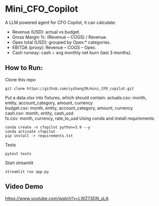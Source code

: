 # Mini_CFO_Copilot
A LLM powered agent for CFO Copilot, it can calculate:  
- Revenue (USD): actual vs budget.
- Gross Margin %: (Revenue – COGS) / Revenue.
- Opex total (USD): grouped by Opex:* categories.
- EBITDA (proxy): Revenue – COGS – Opex.
- Cash runway: cash ÷ avg monthly net burn (last 3 months).

## How to Run:
Clone this repo
```
git clone https://github.com/cyzhang39/mini_CFO_copilot.git
```
Put a data.xlsx into fixtures, which should contain:
actuals.csv: month, entity, account_category, amount, currency  
budget.csv: month, entity, account_category, amount, currency  
cash.csv: month, entity, cash_usd  
fx.csv: month, currency, rate_to_usd
Using conda and install requirements
```
conda create -n cfopilot python=3.9 --y
conda activate cfopilot
pip install -r requirements.txt
```
Tests
```
pytest tests
```
Start streamlit
```
streamlit run app.py
```

## Video Demo
https://www.youtube.com/watch?v=LWZ73DN_sLA  